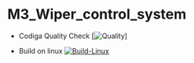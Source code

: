 # M3_Wiper_control_system
* Codiga Quality Check
[![Quality](https://api.codiga.io/project/33421/score/svg)]

* Build on linux 
 [![Build-Linux](https://github.com/Sangiv98/M3_Wiper_control_system/actions/workflows/buildonlinux.yml/badge.svg?branch=main)](https://github.com/Sangiv98/M3_Wiper_control_system/actions/workflows/buildonlinux.yml)
  
